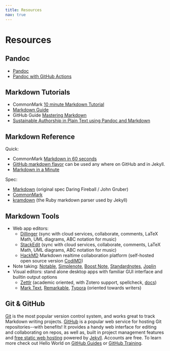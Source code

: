 ```yaml
---
title: Resources
nav: true
---
```


# Resources

## Pandoc

- [Pandoc](https://pandoc.org/)
- [Pandoc with GitHub Actions](https://github.com/pandoc/pandoc-action-example)

## Markdown Tutorials

- CommonMark [10 minute Markdown Tutorial](https://commonmark.org/help/tutorial/)
- [Markdown Guide](https://www.markdownguide.org/)
- GitHub Guide [Mastering Markdown](https://guides.github.com/features/mastering-markdown/)
- [Sustainable Authorship in Plain Text using Pandoc and Markdown](https://programminghistorian.org/en/lessons/sustainable-authorship-in-plain-text-using-pandoc-and-markdown)

## Markdown Reference

Quick: 

- CommonMark [Markdown in 60 seconds](https://commonmark.org/help/)
- [GitHub markdown flavor](https://help.github.com/articles/basic-writing-and-formatting-syntax/) can be used any where on GitHub and in Jekyll.
- [Markdown in a Minute](https://evanwill.github.io/_drafts/notes/markdown-minute.html)

Spec:

- [Markdown](https://daringfireball.net/projects/markdown/) (original spec Daring Fireball / John Gruber)
- [CommonMark](https://commonmark.org/)
- [kramdown](https://kramdown.gettalong.org/syntax.html) (the Ruby markdown parser used by Jekyll)

## Markdown Tools

- Web app editors:
    - [Dillinger](https://dillinger.io/) (sync with cloud services, collaborate, comments, LaTeX Math, UML diagrams, ABC notation for music)
    - [StackEdit](https://stackedit.io/) (sync with cloud services, collaborate, comments, LaTeX Math, UML diagrams, ABC notation for music)
    - [HackMD](https://hackmd.io/) Markdown realtime collaboration platform (self-hosted open source version [CodiMD](https://github.com/hackmdio/codimd))
- Note taking: [Notable](https://notable.md/), [Simplenote](https://simplenote.com/), [Boost Note](https://boostnote.io/), [Standardnotes](https://standardnotes.org/), [Joplin](https://joplinapp.org/)
- Visual editors: stand alone desktop apps with familiar GUI interface and builtin output options 
    - [Zettlr](https://www.zettlr.com/) (academic oriented, with Zotero support, spellcheck, [docs](https://docs.zettlr.com/)) 
    - [Mark Text](https://marktext.app/), [Remarkable](https://remarkableapp.github.io/index.html), [Typora](https://www.typora.io/) (oriented towards writers)

## Git & GitHub

[Git](https://git-scm.com/) is the most popular version control system, and works great to track Markdown writing projects.
[GitHub](https://github.com/) is a popular web service for hosting Git repositories--with benefits!
It provides a handy web interface for editing and collaborating on repos, as well as, built in project management features and [free static web hosting](https://pages.github.com/) powered by [Jekyll](https://jekyllrb.com/).
Accounts are free.
To learn more check out Hello World on [GitHub Guides](https://guides.github.com/) or [GitHub Training](https://services.github.com/on-demand/).
